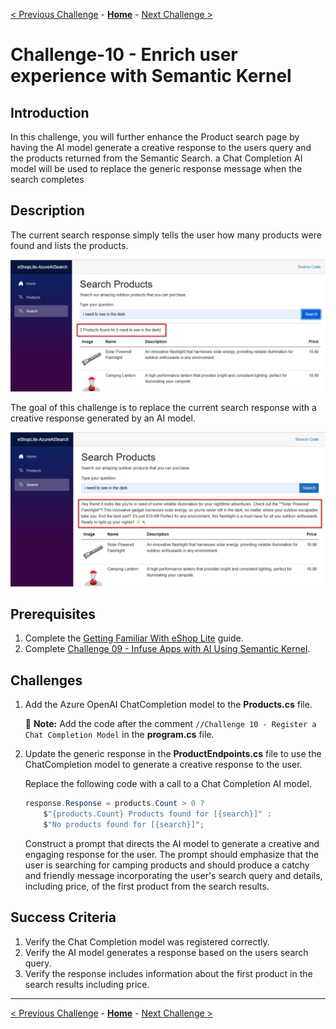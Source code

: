 [< Previous Challenge](./Challenge-09.md) - [**Home**](../README.md) - [Next Challenge >](./Challenge-11.md)

# Challenge-10 - Enrich user experience with Semantic Kernel

## Introduction

In this challenge, you will further enhance the Product search page by having the AI model generate a creative response to the users query and the products returned from the Semantic Search. a Chat Completion AI model will be used to replace the generic response message when the search completes

## Description

The current search response simply tells the user how many products were found and lists the products.

![simple response](./Resources/images/ch10i01.png)

The goal of this challenge is to replace the current search response with a creative response generated by an AI model.

![creative response](./Resources/images/ch10i02.png)

## Prerequisites

1. Complete the [Getting Familiar With eShop Lite](./Resources/Supporting%20Challenges/Challenge-09-Reference-App.md) guide.
1. Complete [Challenge 09 - Infuse Apps with AI Using Semantic Kernel](./Challenge-09.md).

## Challenges

1. Add the Azure OpenAI ChatCompletion model to the **Products.cs** file.

    :pushpin: **Note:** Add the code after the comment `//Challenge 10 - Register a Chat Completion Model` in the **program.cs** file.

1. Update the generic response in the **ProductEndpoints.cs** file to use the ChatCompletion model to generate a creative response to the user.

    Replace the following code with a call to a Chat Completion AI model.

    ```csharp
    response.Response = products.Count > 0 ?
        $"{products.Count} Products found for [{search}]" :
        $"No products found for [{search}]";
    ```

    Construct a prompt that directs the AI model to generate a creative and engaging response for the user. The prompt should emphasize that the user is searching for camping products and should produce a catchy and friendly message incorporating the user's search query and details, including price, of the first product from the search results.


## Success Criteria

1. Verify the Chat Completion model was registered correctly.
1. Verify the AI model generates a response based on the users search query.
1. Verify the response includes information about the first product in the search results including price.

---

[< Previous Challenge](./Challenge-09.md) - [**Home**](../README.md) - [Next Challenge >](./Challenge-11.md)
